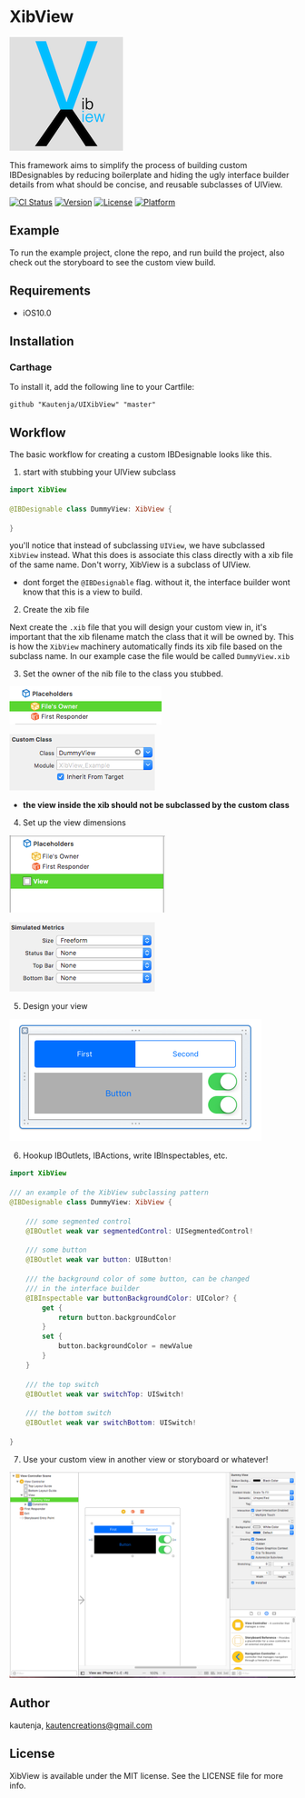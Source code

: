 # XibView

![Icon](./icon.png)

This framework aims to simplify the process of building custom IBDesignables by
reducing boilerplate and hiding the ugly interface builder details from what
should be concise, and reusable subclasses of UIView.

[![CI Status](http://img.shields.io/travis/kautenja/XibView.svg?style=flat)](https://travis-ci.org/kautenja/XibView)
[![Version](https://img.shields.io/cocoapods/v/XibView.svg?style=flat)](http://cocoapods.org/pods/XibView)
[![License](https://img.shields.io/cocoapods/l/XibView.svg?style=flat)](http://cocoapods.org/pods/XibView)
[![Platform](https://img.shields.io/cocoapods/p/XibView.svg?style=flat)](http://cocoapods.org/pods/XibView)

## Example

To run the example project, clone the repo, and run build the project, also check out the storyboard to see the custom view build.

## Requirements

*   iOS10.0

## Installation

### Carthage

To install it, add the following line to your Cartfile:

```
github "Kautenja/UIXibView" "master"
```

## Workflow

The basic workflow for creating a custom IBDesignable looks like this.

1.  start with stubbing your UIView subclass

```swift
import XibView

@IBDesignable class DummyView: XibView {

}
```

you'll notice that instead of subclassing `UIView`, we have subclassed `XibView`
instead. What this does is associate this class directly with a xib file of the
same name. Don't worry, XibView is a subclass of UIView.
*   dont forget the `@IBDesignable` flag. without it, the interface builder
    wont know that this is a view to build.

2.  Create the xib file

Next create the `.xib` file that you will design your custom view in, it's
important that the xib filename match the class that it will be owned by. This
is how the `XibView` machinery automatically finds its xib file based on the
subclass name. In our example case the file would be called `DummyView.xib`

3.  Set the owner of the nib file to the class you stubbed.

![File Owner Navigator](./img/1.png)

![File Owner Class](./img/2.png)

*   **the view inside the xib should not be subclassed by the custom class**

4.  Set up the view dimensions

![Select View](./img/3.png)

![Set Dimensions](./img/4.png)

5.  Design your view

![Design](./img/5.png)

6.  Hookup IBOutlets, IBActions, write IBInspectables, etc.

```swift
import XibView

/// an example of the XibView subclassing pattern
@IBDesignable class DummyView: XibView {

    /// some segmented control
    @IBOutlet weak var segmentedControl: UISegmentedControl!

    /// some button
    @IBOutlet weak var button: UIButton!

    /// the background color of some button, can be changed
    /// in the interface builder
    @IBInspectable var buttonBackgroundColor: UIColor? {
        get {
            return button.backgroundColor
        }
        set {
            button.backgroundColor = newValue
        }
    }

    /// the top switch
    @IBOutlet weak var switchTop: UISwitch!

    /// the bottom switch
    @IBOutlet weak var switchBottom: UISwitch!

}
```

7.  Use your custom view in another view or storyboard or whatever!

![Using View](./img/6.png)

## Author

kautenja, kautencreations@gmail.com

## License

XibView is available under the MIT license. See the LICENSE file for more info.
